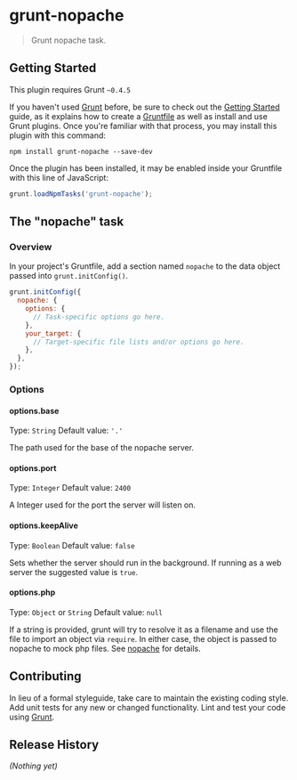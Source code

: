 # grunt-nopache

> Grunt nopache task.

## Getting Started
This plugin requires Grunt `~0.4.5`

If you haven't used [Grunt](http://gruntjs.com/) before, be sure to check out the [Getting Started](http://gruntjs.com/getting-started) guide, as it explains how to create a [Gruntfile](http://gruntjs.com/sample-gruntfile) as well as install and use Grunt plugins. Once you're familiar with that process, you may install this plugin with this command:

```shell
npm install grunt-nopache --save-dev
```

Once the plugin has been installed, it may be enabled inside your Gruntfile with this line of JavaScript:

```js
grunt.loadNpmTasks('grunt-nopache');
```

## The "nopache" task

### Overview
In your project's Gruntfile, add a section named `nopache` to the data object passed into `grunt.initConfig()`.

```js
grunt.initConfig({
  nopache: {
    options: {
      // Task-specific options go here.
    },
    your_target: {
      // Target-specific file lists and/or options go here.
    },
  },
});
```

### Options

#### options.base
Type: `String`
Default value: `'.'`

The path used for the base of the nopache server.

#### options.port
Type: `Integer`
Default value: `2400`

A Integer used for the port the server will listen on.

#### options.keepAlive
Type: `Boolean`
Default value: `false`

Sets whether the server should run in the background.  If running as a web server the suggested value is `true`.

#### options.php
Type: `Object` or `String`
Default value: `null`

If a string is provided, grunt will try to resolve it as a filename and use the file to import an object via `require`.  In either case, the object is passed to nopache to mock php files.  See [nopache](http://www.npmjs.com/packages/nopache) for details.

## Contributing
In lieu of a formal styleguide, take care to maintain the existing coding style. Add unit tests for any new or changed functionality. Lint and test your code using [Grunt](http://gruntjs.com/).

## Release History
_(Nothing yet)_
